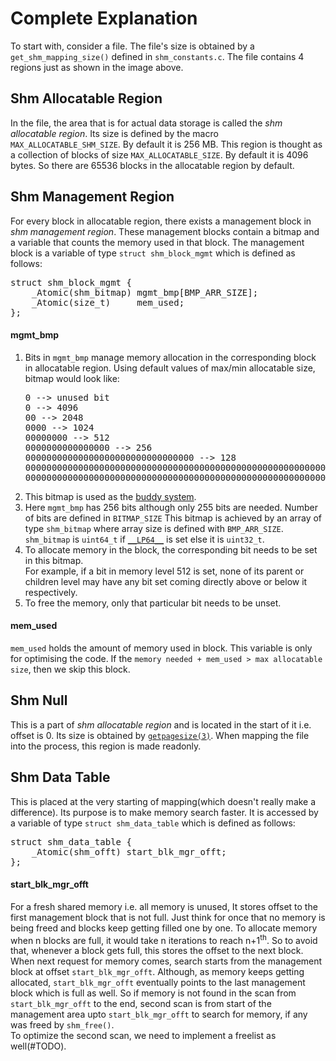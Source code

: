 <h1>Complete Explanation</h1>

To start with, consider a file. The file's size is obtained by a <code>get_shm_mapping_size()</code> defined in
<code>shm_constants.c</code>. The file contains 4 regions just as shown in the image above.

<h2>Shm Allocatable Region</h2>
In the file, the area that is for actual data storage is called the <em>shm allocatable region</em>. Its size is
defined by the macro <code>MAX_ALLOCATABLE_SHM_SIZE</code>. By default it is 256 MB. This region is thought as a collection
of blocks of size <code>MAX_ALLOCATABLE_SIZE</code>. By default it is 4096 bytes. So there are 65536 blocks in the allocatable
region by default.

<h2>Shm Management Region</h2>
For every block in allocatable region, there exists a management block in <em>shm management region</em>. These management
blocks contain a bitmap and a variable that counts the memory used in that block. The management block is a variable of
type <code>struct shm_block_mgmt</code> which is defined as follows:

<pre>
struct shm_block_mgmt {
    _Atomic(shm_bitmap) mgmt_bmp[BMP_ARR_SIZE];
    _Atomic(size_t)     mem_used;
};
</pre>

<h4>mgmt_bmp</h4>
<ol>
	<li>
	Bits in <code>mgmt_bmp</code> manage memory allocation in the corresponding block in allocatable region. 
	Using default values of max/min allocatable size, bitmap would look like:
<pre>
0 --> unused bit
0 --> 4096 
00 --> 2048 
0000 --> 1024 
00000000 --> 512 
0000000000000000 --> 256 
00000000000000000000000000000000 --> 128 
0000000000000000000000000000000000000000000000000000000000000000 --> 64 
00000000000000000000000000000000000000000000000000000000000000000000000000000000000000000000000000000000000000000000000000000000 --> 32 
</pre>
	</li>
	<li>
		This bitmap is used as the <a href="https://en.wikipedia.org/wiki/Buddy_memory_allocation">buddy system</a>.
	</li>
	<li>
		Here <code>mgmt_bmp</code> has 256 bits although only 255 bits are needed. Number of bits are defined in <code>BITMAP_SIZE</code>
		This bitmap is achieved by an array of type <code>shm_bitmap</code> where array size is defined with <code>BMP_ARR_SIZE</code>.
		<code>shm_bitmap</code> is <code>uint64_t</code> if <a href="https://gcc.gnu.org/onlinedocs/cpp/Common-Predefined-Macros.html">
		<code>__LP64__</code></a> is set else it is <code>uint32_t</code>.<br>
	</li>
	<li>
		To allocate memory in the block, the corresponding bit needs to be set in this bitmap.<br>
		For example, if a bit in memory level 512 is set, none of its parent or children level may have any bit set coming directly
		above or below it respectively.<br>
	</li>
	<li>
		To free the memory, only that particular bit needs to be unset.
	</li>
</ol>

<h4>mem_used</h4>
	<code>mem_used</code> holds the amount of memory used in block. This variable is only for optimising the code. If the 
	<code>memory needed + mem_used > max allocatable size</code>, then we skip this block.


<h2>Shm Null</h2>

This is a part of <em>shm allocatable region</em> and is located in the start of it i.e. offset is 0. Its size is obtained by 
<a href="https://www.freebsd.org/cgi/man.cgi?sektion=3&query=getpagesize"><code>getpagesize(3)</code></a>. When mapping
the file into the process, this region is made readonly.

<h2>Shm Data Table</h2>

This is placed at the very starting of mapping(which doesn't really make a difference). Its purpose is to make memory
search faster. It is accessed by a variable of type <code>struct shm_data_table</code> which is defined as follows:

<pre>
struct shm_data_table {
    _Atomic(shm_offt) start_blk_mgr_offt;
};
</pre>

<h4>start_blk_mgr_offt</h4>
	For a fresh shared memory i.e. all memory is unused, It stores offset to the first management block that is not full.
	Just think for once that no memory is being freed and blocks keep getting filled one by one. To allocate memory
	when n blocks are full, it would take n iterations to reach n+1<sup>th</sup>. So to avoid that, whenever a block
	gets full, this stores the offset to the next block. When next request for memory comes, search starts from
	the management block at offset <code>start_blk_mgr_offt</code>. Although, as memory keeps getting allocated,
	<code>start_blk_mgr_offt</code> eventually points to the last management block which is full as well.
	So if memory is not found in the scan from <code>start_blk_mgr_offt</code> to the end, second scan is from
	start of the management area upto <code>start_blk_mgr_offt</code> to search for memory, if any was freed by
	<code>shm_free()</code>.<br>
	To optimize the second scan, we need to implement a freelist as well(#TODO).
	
